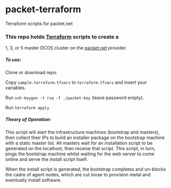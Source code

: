 # packet-terraform
Terraform scripts for packet.net

### This repo holds [Terraform](https://www.terraform.io/) scripts to create a
1, 3, or 5 master DCOS cluster on the [packet.net](https://www.packet.net/)
provider.

##### To use:

Clone or download repo.

Copy `sample.terraform.tfvars` to `terraform.tfvars` and insert your variables.

Run `ssh-keygen -t rsa -f ./packet-key` (leave password empty).

Run `terraform apply`

##### Theory of Operation:

This script will start the infrastructure machines (bootstrap and masters),
then collect their IPs to build an installer package on the bootstrap machine
with a static master list. All masters wait for an installation script to be
generated on the localhost, then receive that script. This script, in turn,
pings the bootstrap machine whilst waiting for the web server to come online
and serve the install script itself.

When the install script is generated, the bootstrap completes and un-blocks
the cadre of agent nodes, which are  cut loose to provision metal and
eventually install software.
